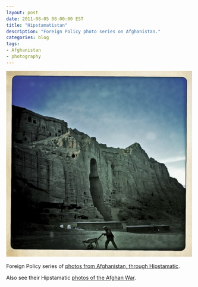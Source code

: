 ```yaml
---
layout: post
date: 2011-08-05 08:00:00 EST
title: "Hipstamatistan"
description: "Foreign Policy photo series on Afghanistan."
categories: blog
tags:
- Afghanistan
- photography
---
```


<a href="http://www.foreignpolicy.com/articles/2011/08/01/see_no_evil"><img src="/images/post-images/hipstamatic_af.jpg" alt="Hipstamatic Afghanistan" /></a>

Foreign Policy series of [photos from Afghanistan, through Hipstamatic](http://www.foreignpolicy.com/articles/2011/08/01/see_no_evil).

Also see their Hipstamatic [photos of the Afghan War](http://www.foreignpolicy.com/articles/2011/07/25/the_war_in_hipstamatic).
